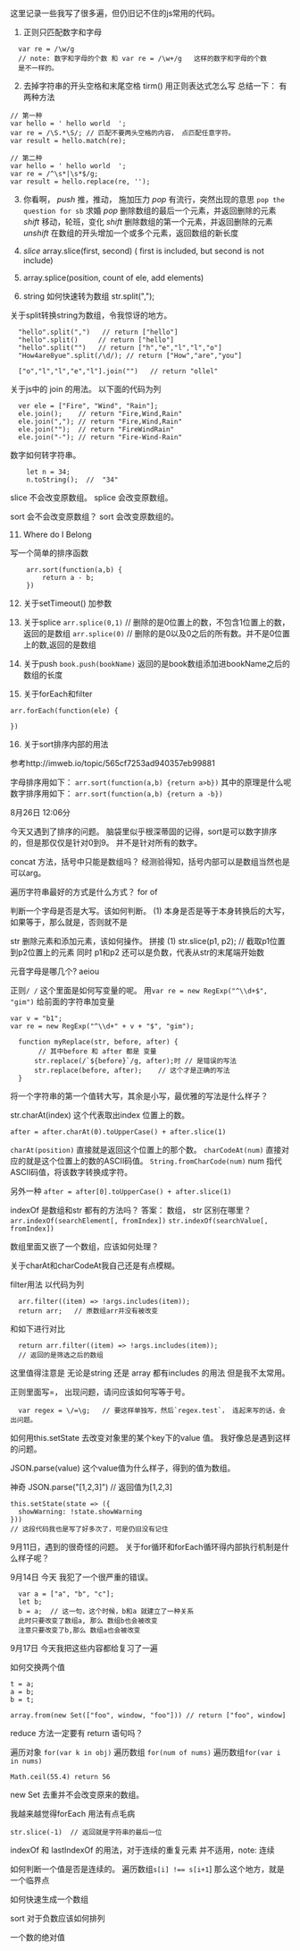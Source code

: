这里记录一些我写了很多遍，但仍旧记不住的js常用的代码。

1. 正则只匹配数字和字母
```
  var re = /\w/g  
  // note: 数字和字母的个数 和 var re = /\w+/g   这样的数字和字母的个数
  是不一样的。  
```
2. 去掉字符串的开头空格和末尾空格
 tirm()
 用正则表达式怎么写
总结一下： 有两种方法
```
// 第一种
var hello = ' hello world  ';
var re = /\S.*\S/; // 匹配不要两头空格的内容， 点匹配任意字符。
var result = hello.match(re);

// 第二种
var hello = ' hello world  ';
var re = /^\s*|\s*$/g;
var result = hello.replace(re, '');

```
3. 你看啊， 
*push* 推，推动， 施加压力
*pop*  有流行，突然出现的意思
`pop the question for sb`  求婚
*pop* 删除数组的最后一个元素，并返回删除的元素
*shift*  移动，轮班，变化
*shift* 删除数组的第一个元素，并返回删除的元素
*unshift* 在数组的开头增加一个或多个元素，返回数组的新长度

4. *slice* array.slice(first, second) ( first is included, but second is not include)

5. array.splice(position, count of ele,  add elements)

6. string 如何快速转为数组  str.split(",");

关于split转换string为数组，令我惊讶的地方。
```
  "hello".split(",")   // return ["hello"]
  "hello".split()     // return ["hello"]
  "hello".split("")   // return ["h","e","l","l","o"]
  "How4are8yue".split(/\d/); // return ["How","are","you"]
```

```
  ["o","l","l","e","l"].join("")   // return "ollel"
```

关于js中的 join 的用法。 以下面的代码为列
```
  ver ele = ["Fire", "Wind", "Rain"];
  ele.join();    // return "Fire,Wind,Rain"
  ele.join(","); // return "Fire,Wind,Rain"
  ele.join("");  // return "FireWindRain"
  ele.join("-"); // return "Fire-Wind-Rain"
```

数字如何转字符串。
```
    let n = 34;
    n.toString();  //  "34"
```

slice 不会改变原数组。
splice 会改变原数组。

sort 会不会改变原数组？
sort 会改变原数组的。

11. Where do I Belong

写一个简单的排序函数
```
    arr.sort(function(a,b) {
        return a - b;
    })
```
12. 关于setTimeout() 加参数

13. 关于splice 
`arr.splice(0,1)`  // 删除的是0位置上的数，不包含1位置上的数，返回的是数组
`arr.splice(0)` // 删除的是0以及0之后的所有数。并不是0位置上的数,返回的是数组

14. 关于push
`book.push(bookName)`  返回的是book数组添加进bookName之后的数组的长度

15. 关于forEach和filter
```
arr.forEach(function(ele) {
  
}) 
```

16.  关于sort排序内部的用法

参考http://imweb.io/topic/565cf7253ad940357eb99881

字母排序用如下：
`arr.sort(function(a,b) {return a>b})` 其中的原理是什么呢
数字排序用如下：
`arr.sort(function(a,b) {return a -b})`


8月26日 12:06分

今天又遇到了排序的问题。
脑袋里似乎根深蒂固的记得，sort是可以数字排序的，但是那仅仅是针对0到9。
并不是针对所有的数字。

concat 方法，括号中只能是数组吗？
经测验得知，括号内部可以是数组当然也是可以arg。

遍历字符串最好的方式是什么方式？ for of

判断一个字母是否是大写。该如何判断。
 (1) 本身是否是等于本身转换后的大写，如果等于，那么就是，否则就不是

str 删除元素和添加元素，该如何操作。 拼接
(1) str.slice(p1, p2);   // 截取p1位置到p2位置上的元素
同时 p1和p2 还可以是负数，代表从str的末尾端开始数

元音字母是哪几个? aeiou

正则`/ /`  这个里面是如何写变量的呢。
用`var re = new RegExp("^\\d+$", "gim")`
给前面的字符串加变量
```
var v = "b1";
var re = new RegExp("^\\d+" + v + "$", "gim");
```

```
  function myReplace(str, before, after) {
       // 其中before 和 after 都是 变量
      str.replace(/`${before}`/g, after);时 // 是错误的写法
      str.replace(before, after);    // 这个才是正确的写法
  }
```
将一个字符串的第一个值转大写，其余是小写，最优雅的写法是什么样子？

str.charAt(index) 这个代表取出index 位置上的数。

`after = after.charAt(0).toUpperCase() + after.slice(1)`

`charAt(position)` 直接就是返回这个位置上的那个数。
`charCodeAt(num)`  直接对应的就是这个位置上的数的ASCII码值。
`String.fromCharCode(num)` num 指代ASCII码值，将该数字转换成字符。 

另外一种 `after = after[0].toUpperCase() + after.slice(1)`

indexOf 是数组和str 都有的方法吗？
答案： 数组， str 
区别在哪里？
`arr.indexOf(searchElement[, fromIndex])`
`str.indexOf(searchValue[,  fromIndex])`

数组里面又嵌了一个数组，应该如何处理？

关于charAt和charCodeAt我自己还是有点模糊。

filter用法
以代码为列
```
  arr.filter((item) => !args.includes(item));
  return arr;   // 原数组arr并没有被改变
```
和如下进行对比
```
  return arr.filter((item) => !args.includes(item));
  // 返回的是筛选之后的数组
```

这里值得注意是 无论是string 还是 array 都有includes 的用法
但是我不太常用。

正则里面写=， 出现问题，请问应该如何写等于号。

```
  var regex = \/=\g;   // 要这样单独写，然后`regex.test`， 连起来写的话，会出问题。
```

如何用this.setState 去改变对象里的某个key下的value 值。
我好像总是遇到这样的问题。

JSON.parse(value)  这个value值为什么样子，得到的值为数组。

神奇  JSON.parse("[1,2,3]") // 返回值为[1,2,3]

```
this.setState(state => ({
  showWarning: !state.showWarning
}))
// 这段代码我也是写了好多次了，可是仍旧没有记住
```


9月11日，遇到的很奇怪的问题。
关于for循环和forEach循环得内部执行机制是什么样子呢？

9月14日
今天 我犯了一个很严重的错误。
```
  var a = ["a", "b", "c"];
  let b;
  b = a;  // 这一句，这个时候，b和a 就建立了一种关系
  此时只要改变了数组a, 那么 数组b也会被改变
  注意只要改变了b,那么 数组a也会被改变
```

9月17日  今天我把这些内容都给复习了一遍

如何交换两个值
```
t = a;
a = b;
b = t;
```

`array.from(new Set(["foo", window, "foo"])) // return ["foo", window]`


reduce 方法一定要有 return 语句吗？

遍历对象 `for(var k in obj)`
遍历数组 `for(num of nums)`
遍历数组`for(var i in nums)`

`Math.ceil(55.4) return 56`


new Set 去重并不会改变原来的数组。

我越来越觉得forEach 用法有点毛病


`str.slice(-1)  // 返回就是字符串的最后一位`

indexOf 和 lastIndexOf 的用法，对于连续的重复元素
并不适用，note: 连续

如何判断一个值是否是连续的。
遍历数组`s[i] !== s[i+1`] 那么这个地方，就是一个临界点

如何快速生成一个数组

sort 对于负数应该如何排列

一个数的绝对值

























